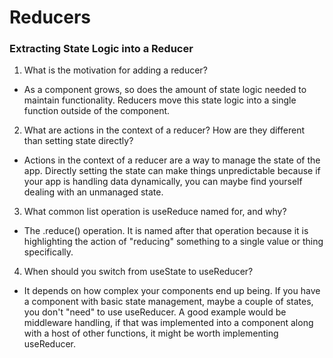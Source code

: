 # Reducers

### Extracting State Logic into a Reducer

1. What is the motivation for adding a reducer?

* As a component grows, so does the amount of state logic needed to maintain functionality. Reducers move this state logic into a single function outside of the component.

2. What are actions in the context of a reducer? How are they different than setting state directly?

* Actions in the context of a reducer are a way to manage the state of the app. Directly setting the state can make things unpredictable because if your app is handling data dynamically, you can maybe find yourself dealing with an unmanaged state.

3. What common list operation is useReduce named for, and why?

* The .reduce() operation. It is named after that operation because it is highlighting the action of "reducing" something to a single value or thing specifically.

4. When should you switch from useState to useReducer?

* It depends on how complex your components end up being. If you have a component with basic state management, maybe a couple of states, you don't "need" to use useReducer. A good example would be middleware handling, if that was implemented into a component along with a host of other functions, it might be worth implementing useReducer.
